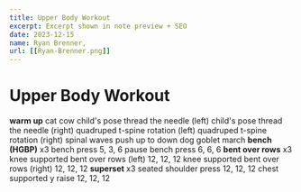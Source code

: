 ```yaml
---
title: Upper Body Workout
excerpt: Excerpt shown in note preview + SEO
date: 2023-12-15
name: Ryan Brenner,
url: [[Ryan-Brenner.png]]
---
```


# Upper Body Workout

**warm up**
	cat cow
	child's pose thread the needle (left)
	child's pose thread the needle (right)
	quadruped t-spine rotation (left)
	quadruped t-spine rotation (right)
	spinal waves
	push up to down dog
	goblet march
**bench (HGBP)** x3
	bench press
		5, 3, 6
	pause bench press
		6, 6, 6
**bent over rows** x3
	knee supported bent over rows (left)
		12, 12, 12
	knee supported bent over rows (right)
		12, 12, 12
**superset** x3
	seated shoulder press
		12, 12, 12
	chest supported y raise
		12, 12, 12